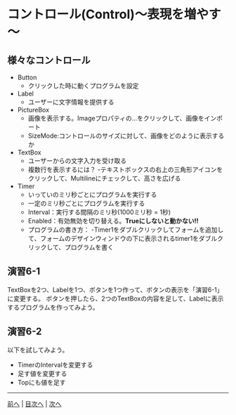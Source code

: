 # コントロール(Control)～表現を増やす～

## 様々なコントロール
- Button
  - クリックした時に動くプログラムを設定
- Label
  - ユーザーに文字情報を提供する
- PictureBox
  - 画像を表示する。Imageプロパティの...をクリックして、画像をインポート
  - SizeMode:コントロールのサイズに対して、画像をどのように表示するか
- TextBox
  - ユーザーからの文字入力を受け取る
  - 複数行を表示するには？
    -テキストボックスの右上の三角形アイコンをクリックして、Multilineにチェックして、高さを広げる
- Timer
  - いっていのミリ秒ごとにプログラムを実行する
  - 一定のミリ秒ごとにプログラムを実行する
  - Interval：実行する間隔のミリ秒(1000ミリ秒 = 1秒)
  - Enabled：有効無効を切り替える。**Trueにしないと動かない!!**
  - プログラムの書き方：
    -Timer1をダブルクリックしてフォームを追加して、フォームのデザインウィンドウの下に表示されるtimer1をダブルクリックして、プログラムを書く


## 演習6-1
TextBoxを2つ、Labelを1つ、ボタンを1つ作って、ボタンの表示を「演習6-1」に変更する。
ボタンを押したら、2つのTextBoxの内容を足して、Labelに表示するプログラムを作ってみよう。

## 演習6-2
以下を試してみよう。

- TimerのIntervalを変更する
- 足す値を変更する
- Topにも値を足す

---

[前へ](05.md) | [目次へ](README.md#%E7%9B%AE%E6%AC%A1) | [次へ](07.md)
